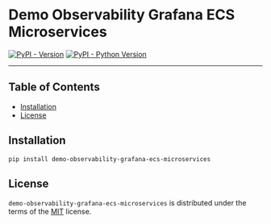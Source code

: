 # Demo Observability Grafana ECS Microservices

[![PyPI - Version](https://img.shields.io/pypi/v/demo-observability-grafana-ecs-microservices.svg)](https://pypi.org/project/demo-observability-grafana-ecs-microservices)
[![PyPI - Python Version](https://img.shields.io/pypi/pyversions/demo-observability-grafana-ecs-microservices.svg)](https://pypi.org/project/demo-observability-grafana-ecs-microservices)

-----

## Table of Contents

- [Installation](#installation)
- [License](#license)

## Installation

```console
pip install demo-observability-grafana-ecs-microservices
```

## License

`demo-observability-grafana-ecs-microservices` is distributed under the terms of the [MIT](https://spdx.org/licenses/MIT.html) license.
